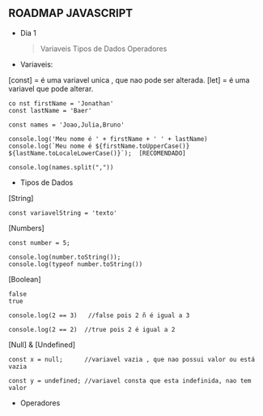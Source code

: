 ## ROADMAP JAVASCRIPT

- Dia 1

  > Variaveis
  > Tipos de Dados
  > Operadores

- Variaveis:

[const] = é uma variavel unica , que nao pode ser alterada.
[let] = é uma variavel que pode alterar.

    co nst firstName = 'Jonathan'
    const lastName = 'Baer'

    const names = 'Joao,Julia,Bruno'

    console.log('Meu nome é ' + firstName + ' ' + lastName)
    console.log(`Meu nome é ${firstName.toUpperCase()} ${lastName.toLocaleLowerCase()}`);  [RECOMENDADO]

    console.log(names.split(","))

- Tipos de Dados

[String]

    const variavelString = 'texto'

[Numbers]

    const number = 5;

    console.log(number.toString());
    console.log(typeof number.toString())

[Boolean]

    false
    true

    console.log(2 == 3)   //false pois 2 ñ é igual a 3

    console.log(2 == 2)  //true pois 2 é igual a 2

[Null] & [Undefined]

    const x = null;      //variavel vazia , que nao possui valor ou está vazia

    const y = undefined; //variavel consta que esta indefinida, nao tem valor

- Operadores


